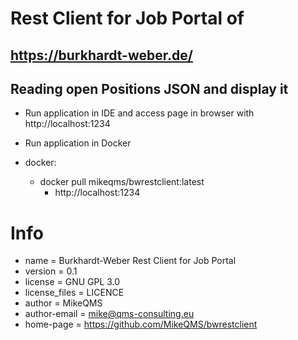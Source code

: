 # Rest Client for Job Portal of 
## https://burkhardt-weber.de/

## Reading open Positions JSON and display it



* Run application in IDE and access page in browser with http://localhost:1234

* Run application in Docker
* docker: 
  * docker pull mikeqms/bwrestclient:latest
    * http://localhost:1234


# Info
* name = Burkhardt-Weber Rest Client for Job Portal
* version = 0.1
* license = GNU GPL 3.0
* license_files = LICENCE
* author = MikeQMS
* author-email = mike@qms-consulting.eu
* home-page = https://github.com/MikeQMS/bwrestclient